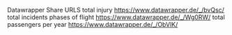 Datawrapper Share URLS
total injury https://www.datawrapper.de/_/bvQsc/
total incidents phases of flight https://www.datawrapper.de/_/Wg0RW/
total passengers per year https://www.datawrapper.de/_/ObVlK/